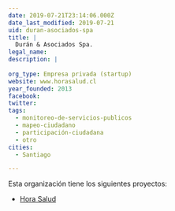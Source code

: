 ```yaml
---
date: 2019-07-21T23:14:06.000Z
date_last_modified: 2019-07-21
uid: duran-asociados-spa
title: |
  Durán & Asociados Spa.
legal_name: 
description: |
  
org_type: Empresa privada (startup)
website: www.horasalud.cl
year_founded: 2013
facebook: 
twitter: 
tags:
  - monitoreo-de-servicios-publicos
  - mapeo-ciudadano
  - participación-ciudadana
  - otro
cities: 
  - Santiago

---
```


Esta organización tiene los siguientes proyectos:

- [Hora Salud](/proyectos/hora-salud)
